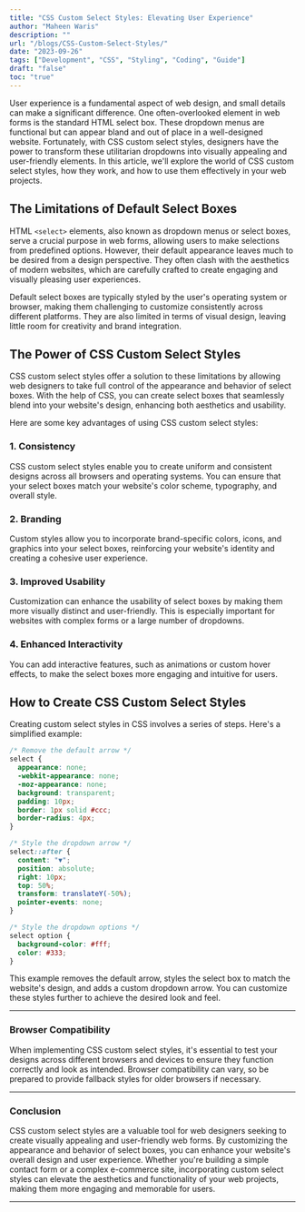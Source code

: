 ```yaml
---
title: "CSS Custom Select Styles: Elevating User Experience"
author: "Maheen Waris"
description: ""
url: "/blogs/CSS-Custom-Select-Styles/"
date: "2023-09-26"
tags: ["Development", "CSS", "Styling", "Coding", "Guide"]
draft: "false"
toc: "true"
---
```


User experience is a fundamental aspect of web design, and small details can make a significant difference. One often-overlooked element in web forms is the standard HTML select box. These dropdown menus are functional but can appear bland and out of place in a well-designed website. Fortunately, with CSS custom select styles, designers have the power to transform these utilitarian dropdowns into visually appealing and user-friendly elements. In this article, we'll explore the world of CSS custom select styles, how they work, and how to use them effectively in your web projects.

## The Limitations of Default Select Boxes

HTML `<select>` elements, also known as dropdown menus or select boxes, serve a crucial purpose in web forms, allowing users to make selections from predefined options. However, their default appearance leaves much to be desired from a design perspective. They often clash with the aesthetics of modern websites, which are carefully crafted to create engaging and visually pleasing user experiences.

Default select boxes are typically styled by the user's operating system or browser, making them challenging to customize consistently across different platforms. They are also limited in terms of visual design, leaving little room for creativity and brand integration.

## The Power of CSS Custom Select Styles

CSS custom select styles offer a solution to these limitations by allowing web designers to take full control of the appearance and behavior of select boxes. With the help of CSS, you can create select boxes that seamlessly blend into your website's design, enhancing both aesthetics and usability.

Here are some key advantages of using CSS custom select styles:

### 1. Consistency

CSS custom select styles enable you to create uniform and consistent designs across all browsers and operating systems. You can ensure that your select boxes match your website's color scheme, typography, and overall style.

### 2. Branding

Custom styles allow you to incorporate brand-specific colors, icons, and graphics into your select boxes, reinforcing your website's identity and creating a cohesive user experience.

### 3. Improved Usability

Customization can enhance the usability of select boxes by making them more visually distinct and user-friendly. This is especially important for websites with complex forms or a large number of dropdowns.

### 4. Enhanced Interactivity

You can add interactive features, such as animations or custom hover effects, to make the select boxes more engaging and intuitive for users.

## How to Create CSS Custom Select Styles

Creating custom select styles in CSS involves a series of steps. Here's a simplified example:

```css
/* Remove the default arrow */
select {
  appearance: none;
  -webkit-appearance: none;
  -moz-appearance: none;
  background: transparent;
  padding: 10px;
  border: 1px solid #ccc;
  border-radius: 4px;
}

/* Style the dropdown arrow */
select::after {
  content: "▼";
  position: absolute;
  right: 10px;
  top: 50%;
  transform: translateY(-50%);
  pointer-events: none;
}

/* Style the dropdown options */
select option {
  background-color: #fff;
  color: #333;
}
```

This example removes the default arrow, styles the select box to match the website's design, and adds a custom dropdown arrow. You can customize these styles further to achieve the desired look and feel.

<hr>

### Browser Compatibility

When implementing CSS custom select styles, it's essential to test your designs across different browsers and devices to ensure they function correctly and look as intended. Browser compatibility can vary, so be prepared to provide fallback styles for older browsers if necessary.

<hr>

### Conclusion

CSS custom select styles are a valuable tool for web designers seeking to create visually appealing and user-friendly web forms. By customizing the appearance and behavior of select boxes, you can enhance your website's overall design and user experience. Whether you're building a simple contact form or a complex e-commerce site, incorporating custom select styles can elevate the aesthetics and functionality of your web projects, making them more engaging and memorable for users.

<script src="https://utteranc.es/client.js"
        repo="maheenwaris/Website"
        issue-term="pathname"
        theme="github-dark"
        crossorigin="anonymous"
        async>
</script>

---
